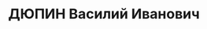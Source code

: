 ---
title: ДЮПИН Василий Иванович
description: "Место рождения - Вятская губ., Малмыжский уезд, Копкинская вол., русский.\
  \ Проживал: Новониколаевская губ., г. Камень. Типографский рабочий (печатник), курсант\
  \ 25-й пехотной школы, командир взвода г. Томска \n  Арестован 25.02.1925. Обв.\
  \ в \"службе в армии Колчака\" (ст. 60 УК РСФСР). Приговор: Новониколаевский губсуд,\
  \ 17.11.1925 – к 3 годам лишения свободы, решением Верховного суда РСФСР 15.01.1926\
  \ г. дело прекращено за давностью. \n  Реабилитирован 15.08.2001"
---
